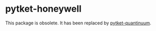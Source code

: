 # pytket-honeywell

This package is obsolete. It has been replaced by
[pytket-quantinuum](https://pypi.org/project/pytket-quantinuum/).
